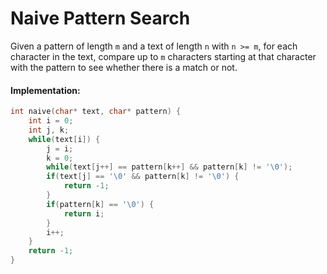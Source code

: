 # Naive Pattern Search

Given a pattern of length `m` and a text of length `n` with `n >= m`, for each character in the text, compare up to `m` characters starting at that character with the pattern to see whether there is a match or not.

#### Implementation:

```C
int naive(char* text, char* pattern) {
    int i = 0;
    int j, k;
    while(text[i]) {
        j = i;
        k = 0;
        while(text[j++] == pattern[k++] && pattern[k] != '\0');
        if(text[j] == '\0' && pattern[k] != '\0') {
            return -1;
        }
        if(pattern[k] == '\0') {
            return i;
        }
        i++;
    }
    return -1;
}
```
